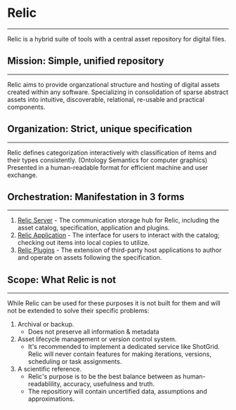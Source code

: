 # Relic
---
Relic is a hybrid suite of tools with a central asset repository for digital files.

## **Mission**: Simple, unified repository
---
Relic aims to provide organzational structure and hosting of digital assets created within any software.
Specializing in consolidation of sparse abstract assets into intuitive, discoverable, relational, re-usable and practical components.

## **Organization**: Strict, unique specification
---
Relic defines categorization interactively with classification of items and their types consistently. (Ontology Semantics for computer graphics) Presented in a human-readable format for efficient machine and user exchange.

## **Orchestration**: Manifestation in 3 forms
---
1. [Relic Server](h) - The communication storage hub for Relic, including the asset catalog, specification, application and plugins.
2. [Relic Application](h) - The interface for users to interact with the catalog; checking out items into local copies to utilize.
3. [Relic Plugins](h) - The extension of third-party host applications to author and operate on assets following the specification.

## **Scope**: What Relic is not
---
While Relic can be used for these purposes it is not built for them and will not be extended to solve their specific problems:

1. Archival or backup.
   - Does not preserve all information & metadata
2. Asset lifecycle management or version control system.
   - It's recommended to implement a dedicated service like ShotGrid. Relic will never contain features for making iterations, versions, scheduling or task assignments.
3. A scientific reference.
   - Relic's purpose is to be the best balance between as human-readablility, accuracy, usefulness and truth.
   - The repositiory will contain uncertified data, assumptions and approximations.
